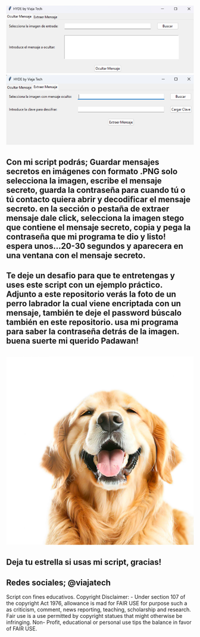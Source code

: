 ![](https://github.com/viajatech/Hyde/blob/main/GUI%20HYDE.png)
![](https://github.com/viajatech/Hyde/blob/main/Hyde%20Extraer%20Mensaje%20Secreto%20FOTO.png)
--------
Con mi script podrás; Guardar mensajes secretos en imágenes con formato .PNG solo selecciona la imagen, escribe el mensaje secreto, guarda la contraseña para cuando tú o tú contacto quiera abrir y decodificar el mensaje secreto. en la sección o pestaña de extraer mensaje dale click, selecciona la imagen stego que contiene el mensaje secreto, copia y pega la contraseña que mi programa te dio y listo! espera unos...20-30 segundos y aparecera en una ventana con el mensaje secreto.
--------
Te deje un desafio para que te entretengas y uses este script con un ejemplo práctico. Adjunto a este repositorio verás la foto de un perro labrador la cual viene encriptada con un mensaje, también te deje el password búscalo también en este repositorio. usa mi programa para saber la contraseña detrás de la imagen. buena suerte mi querido Padawan!
--------
![](https://github.com/viajatech/Hyde/blob/main/PERRO_stego.png)
--------
Deja tu estrella si usas mi script, gracias! 
--------
Redes sociales; @viajatech
--------
Script con fines educativos. Copyright Disclaimer: - Under section 107 of the copyright Act 1976, allowance is mad for FAIR USE for purpose such a as criticism, comment, news reporting, teaching, scholarship and research. Fair use is a use permitted by copyright statues that might otherwise be infringing. Non- Profit, educational or personal use tips the balance in favor of FAIR USE.
